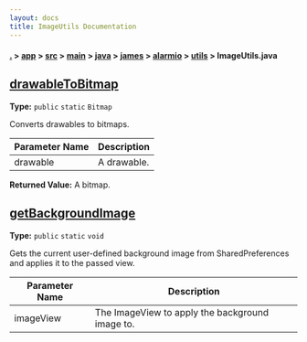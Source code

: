 ```yaml
---
layout: docs
title: ImageUtils Documentation
---
```

#### [.](./../../../../../../../index) > [app](./../../../../../../index) > [src](./../../../../../index) > [main](./../../../../index) > [java](./../../../index) > [james](./../../index) > [alarmio](./../index) > [utils](./index) > **ImageUtils.java**

## [drawableToBitmap](https://github.com/fennifith/Alarmio/blob/master/app/src/main/java/james/alarmio/utils/ImageUtils.java#L20)

**Type:** `public` `static` `Bitmap`

Converts drawables to bitmaps. 





|Parameter Name|Description|
|-----|-----|
|drawable|A drawable.|


**Returned Value:**  A bitmap.  








## [getBackgroundImage](https://github.com/fennifith/Alarmio/blob/master/app/src/main/java/james/alarmio/utils/ImageUtils.java#L50)

**Type:** `public` `static` `void`

Gets the current user-defined background image from SharedPreferences and applies 
it to the passed view. 





|Parameter Name|Description|
|-----|-----|
|imageView|The ImageView to apply the background image to.  |








